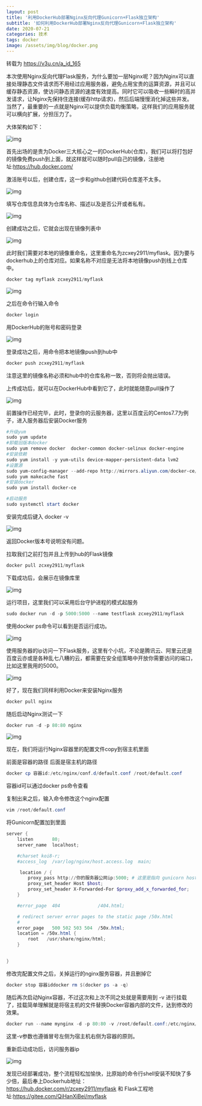```yaml
---
layout: post
title: '利用DockerHub部署Nginx反向代理Gunicorn+Flask独立架构'
subtitle: '如何利用DockerHub部署Nginx反向代理Gunicorn+Flask独立架构'
date: 2020-07-21
categories: 技术
tags: docker
image: /assets/img/blog/docker.png
---
```


转载为 https://v3u.cn/a_id_165

本次使用Nginx反向代理Flask服务，为什么要加一层Nginx呢？因为Nginx可以直接处理静态文件请求而不用经过应用服务器，避免占用宝贵的运算资源，并且可以缓存静态资源，使访问静态资源的速度有效提高。同时它可以吸收一些瞬时的高并发请求，让Nginx先保持住连接(缓存http请求)，然后后端慢慢消化掉这些并发。当然了，最重要的一点就是Nginx可以提供负载均衡策略，这样我们的应用服务就可以横向扩展，分担压力了。

  大体架构如下：

![img](https://v3u.cn/v3u/Public/js/editor/attached/20200717130740_58940.png)

  首先出场的是贵为Docker三大核心之一的DockerHub(仓库)，我们可以将打包好的镜像免费push到上面，就这样就可以随时pull自己的镜像，注册地址:https://hub.docker.com/

  激活账号以后，创建仓库，这一步和github创建代码仓库差不太多。

![img](https://v3u.cn/v3u/Public/js/editor/attached/20200717130718_29278.png)

  填写仓库信息具体为仓库名称、描述以及是否公开或者私有。

![img](https://v3u.cn/v3u/Public/js/editor/attached/20200717130715_73780.png)

  创建成功之后，它就会出现在镜像列表中

![img](https://v3u.cn/v3u/Public/js/editor/attached/20200717130741_50187.png)

  此时我们需要对本地的镜像重命名，这里重命名为zcxey2911/myflask。因为要与dockerhub上的仓库对应。如果名称不对应是无法将本地镜像push到线上仓库中。

```powershell
docker tag myflask zcxey2911/myflask
```

 ![img](https://v3u.cn/v3u/Public/js/editor/attached/20200717140724_55288.png)

  之后在命令行输入命令

```powershell
docker login
```

  用DockerHub的账号和密码登录

![img](https://v3u.cn/v3u/Public/js/editor/attached/20200717140746_73706.png)

  登录成功之后，用命令把本地镜像push到hub中

```powershell
docker push zcxey2911/myflask
```

  注意这里的镜像名称必须和hub中的仓库名称一致，否则将会抛出错误。

  上传成功后，就可以在DockerHub中看到它了，此时就能随意pull操作了

![img](https://v3u.cn/v3u/Public/js/editor/attached/20200717140726_83859.png)

  前置操作已经完毕，此时，登录你的云服务器，这里以百度云的Centos7.7为例子，进入服务器后安装Docker服务

```powershell
#升级yum
sudo yum update
#卸载旧版本docker
sudo yum remove docker  docker-common docker-selinux docker-engine
#安装依赖
sudo yum install -y yum-utils device-mapper-persistent-data lvm2
#设置源
sudo yum-config-manager --add-repo http://mirrors.aliyun.com/docker-ce/linux/centos/docker-ce.repo
sudo yum makecache fast
#安装docker
sudo yum install docker-ce

#启动服务
sudo systemctl start docker
```

  安装完成后键入 docker -v

![img](https://v3u.cn/v3u/Public/js/editor/attached/20200717140725_25251.png)

  返回Docker版本号说明没有问题。

  拉取我们之前打包并且上传到hub的Flask镜像

```powershell
docker pull zcxey2911/myflask
```

  下载成功后，会展示在镜像库里

![img](https://v3u.cn/v3u/Public/js/editor/attached/20200717140744_90909.png)

  运行项目，这里我们可以采用后台守护进程的模式起服务

```powershell
sudo docker run -d -p 5000:5000 --name testflask zcxey2911/myflask
```

  使用docker ps命令可以看到是否运行成功。

![img](https://v3u.cn/v3u/Public/js/editor/attached/20200717140722_36527.png)

  使用服务器的ip访问一下Flask服务，这里有个小坑，不论是腾讯云、阿里云还是百度云亦或是各种乱七八糟的云，都需要在安全组策略中开放你需要访问的端口，比如这里我用的5000。

![img](https://v3u.cn/v3u/Public/js/editor/attached/20200717140715_76493.png)

  好了，现在我们同样利用Docker来安装Nginx服务

```powershell
docker pull nginx
```

  随后启动Nginx测试一下

```powershell
docker run -d -p 80:80 nginx
```

![img](https://v3u.cn/v3u/Public/js/editor/attached/20200717140744_66365.png)

  现在，我们将运行Nginx容器里的配置文件copy到宿主机里面

  前面是容器的路径 后面是宿主机的路径

```powershell
docker cp 容器id:/etc/nginx/conf.d/default.conf /root/default.conf
```

  容器id可以通过docker ps命令查看

  复制出来之后，输入命令修改这个nginx配置

```powershell
vim /root/default.conf
```

  将Gunicorn配置加到里面

```powershell
server {
    listen       80;
    server_name  localhost;

    #charset koi8-r;
    #access_log  /var/log/nginx/host.access.log  main;

     location / {
        proxy_pass http://你的服务器公网ip:5000; # 这里是指向 gunicorn host 的服务地址
        proxy_set_header Host $host;
        proxy_set_header X-Forwarded-For $proxy_add_x_forwarded_for;
    }

    #error_page  404              /404.html;

    # redirect server error pages to the static page /50x.html
    #
    error_page   500 502 503 504  /50x.html;
    location = /50x.html {
        root   /usr/share/nginx/html;
    }

 
}
```

  修改完配置文件之后，关掉运行的nginx服务容器，并且删掉它

```powershell
docker stop 容器iddocker rm $(docker ps -a -q)
```

  随后再次启动Nginx容器，不过这次和上次不同之处就是需要用到 -v 进行挂载了，挂载简单理解就是将宿主机的文件替换Docker容器内部的文件，达到修改的效果。

```powershell
docker run --name mynginx -d -p 80:80 -v /root/default.conf:/etc/nginx/conf.d/default.conf nginx
```

  这里-v参数也遵循冒号左侧为宿主机右侧为容器的原则。

  重新启动成功后，访问服务器ip

![img](https://v3u.cn/v3u/Public/js/editor/attached/20200717150741_75778.png)

  发现已经部署成功，整个流程轻松加愉快，比原始的命令行shell安装不知快了多少倍，最后奉上Dockerhub地址：https://hub.docker.com/r/zcxey2911/myflask 和 Flask工程地址:https://gitee.com/QiHanXiBei/myflask
